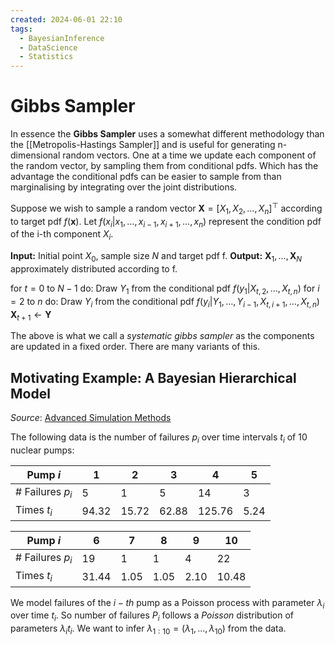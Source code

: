 ```yaml
---
created: 2024-06-01 22:10
tags:
  - BayesianInference
  - DataScience
  - Statistics
---
```


# Gibbs Sampler

In essence the **Gibbs Sampler** uses a somewhat different methodology than the [[Metropolis-Hastings Sampler]] and is useful for generating n-dimensional random vectors. One at a time we update each component of the random vector, by sampling them from conditional pdfs. Which has the advantage the conditional pdfs can be easier to sample from than marginalising by integrating over the joint distributions.

Suppose we wish to sample a random vector $\mathbf{X} = [X_1, X_2, \dots, X_n]^{\top}$ according to target pdf $f(\boldsymbol{x})$. Let $f(x_i | x_1, \dots, x_{i-1}, x_{i+1}, \dots, x_n)$ represent the condition pdf of the i-th component $X_i$.

**Input:** Initial point $X_0$, sample size $N$ and target pdf f.
**Output:** $\boldsymbol{X}_1, \dots, \boldsymbol{X}_N$ approximately distributed according to f.

for $t=0$ to $N-1$ do:
	Draw $Y_1$ from the conditional pdf $f(y_1| X_{t,2}, \dots, X_{t,n})$
		for $i=2$ to $n$ do:
			Draw $Y_i$ from the conditional pdf $f(y_i|Y_1, \dots, Y_{i-1}, X_{t, i+1}, \dots, X_{t,n})$
		$\boldsymbol{X}_{t+1} \leftarrow \boldsymbol{Y}$

The above is what we call a *systematic gibbs sampler* as the components are updated in a fixed order. There are many variants of this.

## Motivating Example: A Bayesian Hierarchical Model

*Source*: [Advanced Simulation Methods](https://www.stats.ox.ac.uk/~deligian/pdf/sc5/notes/notes5.pdf)

The following data is the number of failures $p_i$ over time intervals $t_i$ of 10 nuclear pumps:

| Pump $i$         | 1     | 2     | 3     | 4      | 5    |
| ---------------- | ----- | ----- | ----- | ------ | ---- |
| # Failures $p_i$ | 5     | 1     | 5     | 14     | 3    |
| Times $t_i$      | 94.32 | 15.72 | 62.88 | 125.76 | 5.24 |

| Pump $i$         | 6     | 7    | 8    | 9    | 10    |
| ---------------- | ----- | ---- | ---- | ---- | ----- |
| # Failures $p_i$ | 19    | 1    | 1    | 4    | 22    |
| Times $t_i$      | 31.44 | 1.05 | 1.05 | 2.10 | 10.48 |
We model failures of the $i-th$ pump as a Poisson process with parameter $\lambda_i$ over time $t_i$. So number of failures $P_i$ follows a *Poisson* distribution of parameters $\lambda_it_i$. We want to infer $\lambda_{1:10} = (\lambda_1, \dots, \lambda_10 )$ from the data.






